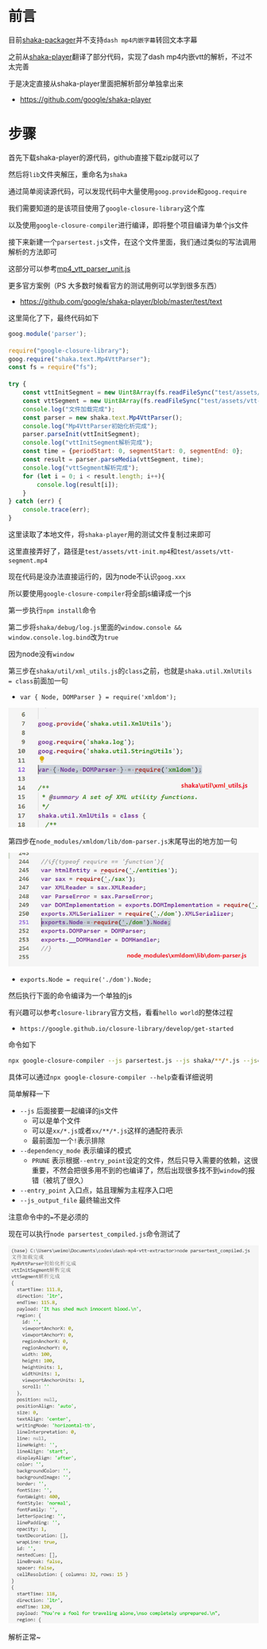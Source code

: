 # 前言

目前[shaka-packager](https://github.com/google/shaka-packager)并不支持`dash mp4内嵌字幕`转回文本字幕

之前从[shaka-player](https://github.com/google/shaka-player)翻译了部分代码，实现了dash mp4内嵌vtt的解析，不过不太完善

于是决定直接从shaka-player里面把解析部分单独拿出来

- https://github.com/google/shaka-player

# 步骤

首先下载shaka-player的源代码，github直接下载zip就可以了

然后将`lib`文件夹解压，重命名为`shaka`

通过简单阅读源代码，可以发现代码中大量使用`goog.provide`和`goog.require`

我们需要知道的是该项目使用了`google-closure-library`这个库

以及使用`google-closure-compiler`进行编译，即将整个项目编译为单个js文件

接下来新建一个`parsertest.js`文件，在这个文件里面，我们通过类似的写法调用解析的方法即可

这部分可以参考[mp4_vtt_parser_unit.js](https://github.com/google/shaka-player/blob/master/test/text/mp4_vtt_parser_unit.js)

更多官方案例（PS 大多数时候看官方的测试用例可以学到很多东西）

- https://github.com/google/shaka-player/blob/master/test/text

这里简化了下，最终代码如下

```javascript
goog.module('parser');

require("google-closure-library");
goog.require("shaka.text.Mp4VttParser");
const fs = require("fs");

try {
    const vttInitSegment = new Uint8Array(fs.readFileSync("test/assets/vtt-init.mp4"));
    const vttSegment = new Uint8Array(fs.readFileSync("test/assets/vtt-segment.mp4"));
    console.log("文件加载完成");
    const parser = new shaka.text.Mp4VttParser();
    console.log("Mp4VttParser初始化析完成");
    parser.parseInit(vttInitSegment);
    console.log("vttInitSegment解析完成");
    const time = {periodStart: 0, segmentStart: 0, segmentEnd: 0};
    const result = parser.parseMedia(vttSegment, time);
    console.log("vttSegment解析完成");
    for (let i = 0; i < result.length; i++){
        console.log(result[i]);
    }
} catch (err) {
    console.trace(err);
}
```

这里读取了本地文件，将`shaka-player`用的测试文件复制过来即可

这里直接弄好了，路径是`test/assets/vtt-init.mp4`和`test/assets/vtt-segment.mp4`

现在代码是没办法直接运行的，因为node不认识`goog.xxx`

所以要使用`google-closure-compiler`将全部js编译成一个js

第一步执行`npm install`命令

第二步将`shaka/debug/log.js`里面的`window.console && window.console.log.bind`改为`true`

因为node没有`window`

第三步在`shaka/util/xml_utils.js`的`class`之前，也就是`shaka.util.XmlUtils = class`前面加一句

- `var { Node, DOMParser } = require('xmldom');`

![](images/Snipaste_2021-09-05_20-04-25.png)

第四步在`node_modules/xmldom/lib/dom-parser.js`末尾导出的地方加一句

![](images/Snipaste_2021-09-05_20-09-02.png)

- `exports.Node = require('./dom').Node;`

然后执行下面的命令编译为一个单独的js

有兴趣可以参考`closure-library`官方文档，看看`hello world`的整体过程

- `https://google.github.io/closure-library/develop/get-started`

命令如下

```bash
npx google-closure-compiler --js parsertest.js --js shaka/**/*.js --js=node_modules/xmldom/**/*.js --js=node_modules/google-closure-library/**/*.js --js=!**/goog/asserts/asserts.js --dependency_mode=PRUNE --entry_point=goog:parser --js_output_file=parsertest_compiled.js
```

具体可以通过`npx google-closure-compiler --help`查看详细说明

简单解释一下

- `--js` 后面接要一起编译的js文件
    - 可以是单个文件
    - 可以是`xx/*.js`或者`xx/**/*.js`这样的通配符表示
    - 最前面加一个`!`表示排除
- `--dependency_mode` 表示编译的模式
    - `PRUNE` 表示根据`--entry_point`设定的文件，然后只导入需要的依赖，这很重要，不然会把很多用不到的也编译了，然后出现很多找不到`window`的报错（被坑了很久）
- `--entry_point` 入口点，姑且理解为主程序入口吧
- `--js_output_file` 最终输出文件

注意命令中的`=`不是必须的

现在可以执行`node parsertest_compiled.js`命令测试了

![](images/Snipaste_2021-09-05_20-30-08.png)

解析正常~
